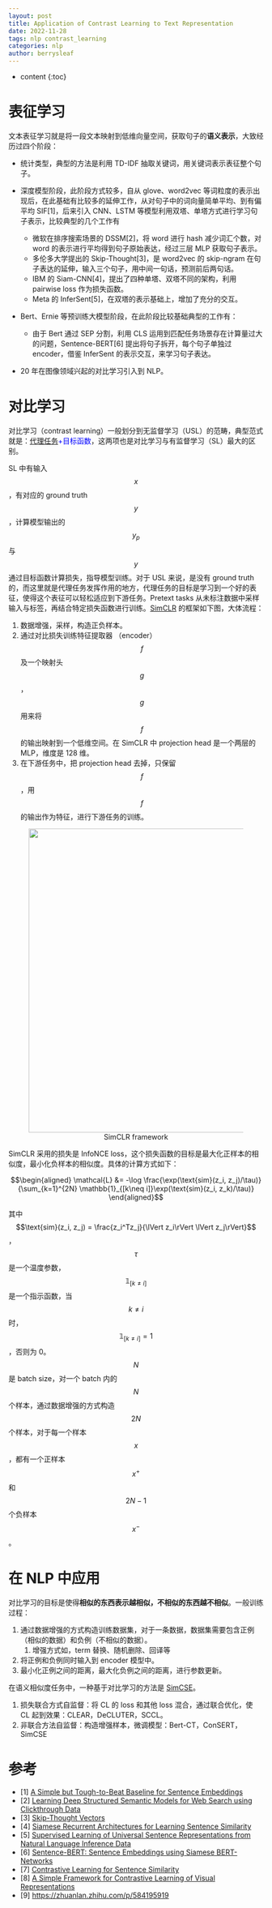 ```yaml
---
layout: post
title: Application of Contrast Learning to Text Representation
date: 2022-11-28
tags: nlp contrast_learning
categories: nlp
author: berrysleaf
---
```

* content
{:toc}
 

# 表征学习
文本表征学习就是将一段文本映射到低维向量空间，获取句子的**语义表示**，大致经历过四个阶段：




- 统计类型，典型的方法是利用 TD-IDF 抽取关键词，用关键词表示表征整个句子。
- 深度模型阶段，此阶段方式较多，自从 glove、word2vec 等词粒度的表示出现后，在此基础有比较多的延伸工作，从对句子中的词向量简单平均、到有偏平均 SIF[1]，后来引入 CNN、LSTM 等模型利用双塔、单塔方式进行学习句子表示，比较典型的几个工作有
    - 微软在排序搜索场景的 DSSM[2]，将 word 进行 hash 减少词汇个数，对 word 的表示进行平均得到句子原始表达，经过三层 MLP 获取句子表示。
    - 多伦多大学提出的 Skip-Thought[3]，是 word2vec 的 skip-ngram 在句子表达的延伸，输入三个句子，用中间一句话，预测前后两句话。
    - IBM 的 Siam-CNN[4]，提出了四种单塔、双塔不同的架构，利用 pairwise loss 作为损失函数。
    - Meta 的 InferSent[5]，在双塔的表示基础上，增加了充分的交互。

- Bert、Ernie 等预训练大模型阶段，在此阶段比较基础典型的工作有：
    - 由于 Bert 通过 SEP 分割，利用 CLS 运用到匹配任务场景存在计算量过大的问题，Sentence-BERT[6] 提出将句子拆开，每个句子单独过 encoder，借鉴 InferSent 的表示交互，来学习句子表达。
- 20 年在图像领域兴起的对比学习引入到 NLP。

# 对比学习
对比学习（contrast learning）一般划分到无监督学习（USL）的范畴，典型范式就是：<span style="color:blue">[代理任务](https://stats.stackexchange.com/questions/404602/pretext-task-in-computer-vision)+目标函数</span>，这两项也是对比学习与有监督学习（SL）最大的区别。

SL 中有输入 $$x$$，有对应的 ground truth $$y$$，计算模型输出的 $$y_p$$ 与 $$y$$ 通过目标函数计算损失，指导模型训练。对于 USL 来说，是没有 ground truth 的，而这里就是代理任务发挥作用的地方，代理任务的目标是学习到一个好的表征，使得这个表征可以轻松适应到下游任务。Pretext tasks 从未标注数据中采样输入与标签，再结合特定损失函数进行训练。[SimCLR](https://arxiv.org/pdf/2002.05709.pdf) 的框架如下图，大体流程：
1. 数据增强，采样，构造正负样本。
2. 通过对比损失训练特征提取器 （encoder） $$f$$ 及一个映射头 $$g$$，$$g$$ 用来将 $$f$$ 的输出映射到一个低维空间。在 SimCLR 中 projection head 是一个两层的 MLP，维度是 128 维。
3. 在下游任务中，把 projection head 去掉，只保留 $$f$$，用 $$f$$ 的输出作为特征，进行下游任务的训练。

<figure style="text-align: center;">
    <img src="https://image.ddot.cc/202311/simclr_20231120_2017.png" width="600" />
    <figcaption>SimCLR framework</figcaption>
</figure>

SimCLR 采用的损失是 InfoNCE loss，这个损失函数的目标是最大化正样本的相似度，最小化负样本的相似度。具体的计算方式如下：

$$\begin{aligned}
\mathcal{L} &= -\log \frac{\exp(\text{sim}(z_i, z_j)/\tau)}{\sum_{k=1}^{2N} \mathbb{1}_{[k\neq i]}\exp(\text{sim}(z_i, z_k)/\tau)} 
\end{aligned}$$

其中 $$\text{sim}(z_i, z_j) = \frac{z_i^Tz_j}{\lVert z_i\rVert \lVert z_j\rVert}$$，$$\tau$$ 是一个温度参数，$$\mathbb{1}_{[k\neq i]}$$ 是一个指示函数，当 $$k\neq i$$ 时，$$\mathbb{1}_{[k\neq i]}=1$$，否则为 0。$$N$$ 是 batch size，对一个 batch 内的 $$N$$ 个样本，通过数据增强的方式构造 $$2N$$ 个样本，对于每一个样本 $$x$$，都有一个正样本 $$x^+$$ 和 $$2N-1$$ 个负样本 $$x^-$$。




# 在 NLP 中应用
对比学习的目标是使得**相似的东西表示越相似，不相似的东西越不相似**。一般训练过程：

1. 通过数据增强的方式构造训练数据集，对于一条数据，数据集需要包含正例（相似的数据）和负例（不相似的数据）。
   1. 增强方式如，term 替换、随机删除、回译等 
2. 将正例和负例同时输入到 encoder 模型中。
3. 最小化正例之间的距离，最大化负例之间的距离，进行参数更新。

在语义相似度任务中，一种基于对比学习的方法是 [SimCSE]({{site.baseurl}}/2022/10/18/Semanticv-Similarity/)。

1. 损失联合方式自监督：将 CL 的 loss 和其他 loss 混合，通过联合优化，使 CL 起到效果：CLEAR，DeCLUTER，SCCL。
2. 非联合方法自监督：构造增强样本，微调模型：Bert-CT，ConSERT，SimCSE



# 参考
- [1] [A Simple but Tough-to-Beat Baseline for Sentence Embeddings](https://openreview.net/pdf?id=SyK00v5xx)
- [2] [Learning Deep Structured Semantic Models for Web Search using Clickthrough Data](https://www.microsoft.com/en-us/research/wp-content/uploads/2016/02/cikm2013_DSSM_fullversion.pdf)
- [3] [Skip-Thought Vectors](https://arxiv.org/pdf/1506.06726.pdf)
- [4] [Siamese Recurrent Architectures for Learning Sentence Similarity](https://www.mitpressjournals.org/doi/pdf/10.1162/tacl_a_00051)
- [5] [Supervised Learning of Universal Sentence Representations from Natural Language Inference Data](https://arxiv.org/pdf/1705.02364.pdf)
- [6] [Sentence-BERT: Sentence Embeddings using Siamese BERT-Networks](https://arxiv.org/pdf/1908.10084.pdf)
- [7] [Contrastive Learning for Sentence Similarity](https://arxiv.org/pdf/2004.11362.pdf)
- [8] [A Simple Framework for Contrastive Learning of Visual Representations](https://arxiv.org/pdf/2002.05709.pdf)
- [9] https://zhuanlan.zhihu.com/p/584195919
  
